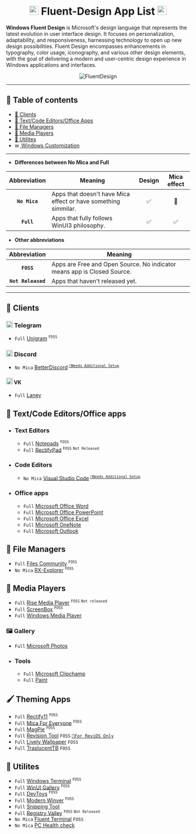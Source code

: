 <h1 align="center">
  <img src="https://i.slow.pics/T7o2WYO7.png" alt="win11" width="25" height="25" /> Fluent-Design App List  <img src="https://i.slow.pics/T7o2WYO7.png" alt="win11" width="25" height="25">
</h1>

**Windows Fluent Design** is Microsoft's design language that represents the latest evolution in user interface design. It focuses on personalization, adaptability, and responsiveness, harnessing technology to open up new design possibilities. Fluent Design encompasses enhancements in typography, color usage, iconography, and various other design elements, with the goal of delivering a modern and user-centric design experience in Windows applications and interfaces.

<p align="center">
  <img src="https://fluent2websitecdn.azureedge.net/cdn/get-started-design.dc57051b_W7cpx.webp" alt="FluentDesign"
</p>

---
## 📃 Table of contents
- [📱 Clients](#-clients)
- [📄 Text/Code Editors/Office Apps](#-textcode-editorsoffice-apps)
- [📁 File Managers](#-file-managers)
- [🎥 Media Players](#-media-players)
- [🔧 Utilites](#-utilites)
- [<img src="https://i.slow.pics/T7o2WYO7.png" alt="win11" width="14" height="14" /> Windows Customization](#-windows-customization)
---

- **Differences between No Mica and Full**

| Abbreviation | Meaning | Design | Mica effect |
|:-:|-|:-:|:-:|
|**`No Mica`**|Apps that doesn't have Mica effect or have something simmilar.|✅|🚫|
|**`Full`**|Apps that fully follows WinUI3 philosophy.|✅|✅|

- **Other abbreviations**
  
|Abbreviation|Meaning|
|:-:|-|
|**`FOSS`**|Apps are Free and Open Source. No indicator means app is Closed Source.|
|**`Not Released`**|Apps that haven't released yet.|

---

## 📱 Clients
### <img src="https://i.ibb.co/DMsDsz2/telegram-logo-5941.png" alt="telegram" width="18" height="18" /> **Telegram**
- `Full` [Unigram](https://github.com/UnigramDev/Unigram) <sup>`FOSS`</sup>

### <img src="https://i.ibb.co/18hNFS2/discord-8234.png" alt="discord" width="18" height="18" /> **Discord**
- `No Mica` [BetterDiscord](https://betterdiscord.app/) <sup>[`📎Needs Additional Setup`](https://betterdiscord.app/theme/Discord%2011)</sup>

#### <img src="https://i.ibb.co/54JN5RM/icons8-vk-480.png" alt="vk" width="18" height="18" /> **VK**
- `Full` [Laney](https://www.microsoft.com/store/productid/9MSPLCXVN1M5?ocid=pdpshare)

## 📄 Text/Code Editors/Office apps 
- ### Text Editors
  - `Full` [Notepads](https://github.com/0x7c13/Notepads) <sup>`FOSS`</sup>
  - `Full` [RectifyPad](https://github.com/Lixkote/RectifyPad) <sup>`FOSS`</sup> <sup>`Not Released`</sup>
  
- ### Code Editors
  - `No Mica` [Visual Studio Code](https://github.com/microsoft/vscode) <sup>[`📎Needs Additional Setup`](https://marketplace.visualstudio.com/items?itemName=leandro-rodrigues.fluent-ui-vscode)</sup>

- ### Office apps
  - `Full` [Microsoft Office Word](https://www.microsoft.com/ru-ru/microsoft-365/word)
  - `Full` [Microsoft Office PowerPoint](https://www.microsoft.com/en/microsoft-365/powerpoint)
  - `Full` [Microsoft Office Excel](https://www.microsoft.com/en-us/microsoft-365/excel)
  - `Full` [Microsoft OneNote](https://apps.microsoft.com/store/detail/XPFFZHVGQWWLHB?ocid=pdpshare)
  - `Full` [Microsoft Outlook](https://www.microsoft.com/store/productid/9NRX63209R7B?ocid=pdpshare)

## 📁 File Managers
- `Full` [Files Community](https://github.com/files-community/Files) <sup>`FOSS`</sup>
- `No Mica` [RX-Explorer](https://github.com/zhuxb711/RX-Explorer) <sup>`FOSS`</sup>

## 🎥 Media Players
  - `Full` [Rise Media Player](https://github.com/Rise-Software/Rise-Media-Player)  <sup>`FOSS`</sup> <sup>`Not released`</sup>
  - `Full` [ScreenBox](https://github.com/huynhsontung/Screenbox) <sup>`FOSS`</sup>
  - `Full` [Windows Media Player](https://www.microsoft.com/store/productid/9WZDNCRFJ3PT?ocid=pdpshare)

### 🖼️ Gallery
  - `Full` [Microsoft Photos](https://www.microsoft.com/store/productid/9WZDNCRFJBH4?ocid=pdpshare)

  - ### Tools
      - `Full` [Microsoft Clipchamp](https://www.microsoft.com/store/productid/9P1J8S7CCWWT?ocid=pdpshare)
      - `Full` [Paint](https://www.microsoft.com/store/productid/9PCFS5B6T72H?ocid=pdpshare)

## 🖌️ Theming Apps  
- `Full` [Rectify11](https://github.com/Rectify11/Installer) <sup>`FOSS`</sup>
- `Full` [Mica For Everyone](https://github.com/MicaForEveryone/MicaForEveryone) <sup>`FOSS`</sup>
- `Full` [MagPie](https://github.com/Blinue/Magpie) <sup>`FOSS`</sup>
- `Full` [Revision Tool](https://github.com/meetrevision/revision-tool)  `FOSS`  [`📎For ReviOS Only`](https://github.com/meetrevision/playbook)
- `Full` [Lively Wallpaper](https://github.com/rocksdanister/lively)  `FOSS`
- `Full` [TraslucentTB](https://github.com/TranslucentTB/TranslucentTB) `FOSS`

## 🔧 Utilites
- `Full` [Windows Terminal](https://github.com/microsoft/terminal) <sup>`FOSS`</sup>
- `Full` [WinUI Gallery](https://github.com/microsoft/WinUI-Gallery) <sup>`FOSS`</sup>
- `Full` [DevToys](https://github.com/veler/DevToys) <sup>`FOSS`</sup>
- `Full` [Modern Winver](https://github.com/torchgm/NewModernWinver) <sup>`FOSS`</sup>
- `Full` [Snipping Tool](https://www.microsoft.com/store/productid/9MZ95KL8MR0L?ocid=pdpshare)
- `Full` [Registry Valley](https://github.com/0x5bfa/RegistryValley) <sup>`FOSS`</sup> <sup>`Not Released`</sup>
- `No Mica` [Fluent Terminal](https://github.com/felixse/FluentTerminal)  `FOSS`
- `No Mica` [PC Health check](https://support.microsoft.com/en-us/windows/how-to-use-the-pc-health-check-app-9c8abd9b-03ba-4e67-81ef-36f37caa7844)
